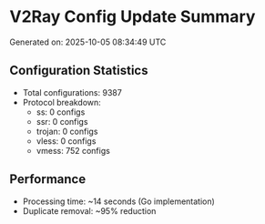 # V2Ray Config Update Summary
Generated on: 2025-10-05 08:34:49 UTC

## Configuration Statistics
- Total configurations: 9387
- Protocol breakdown:
  - ss: 0 configs
  - ssr: 0 configs
  - trojan: 0 configs
  - vless: 0 configs
  - vmess: 752 configs

## Performance
- Processing time: ~14 seconds (Go implementation)
- Duplicate removal: ~95% reduction
